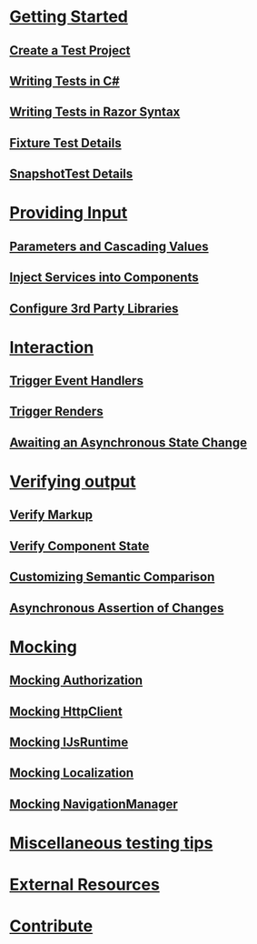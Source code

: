 # [Getting Started](xref:getting-started)
## [Create a Test Project](xref:create-test-project)
## [Writing Tests in C#](xref:writing-csharp-tests)
## [Writing Tests in Razor Syntax](xref:writing-razor-tests)
## [Fixture Test Details](xref:fixture-details)
## [SnapshotTest Details](xref:snapshottest-details)

# [Providing Input](xref:providing-input)
## [Parameters and Cascading Values](xref:passing-parameters-to-components)
## [Inject Services into Components](xref:inject-services)
## [Configure 3rd Party Libraries](xref:configure-3rd-party-libs)

# [Interaction](xref:interaction)
## [Trigger Event Handlers](xref:trigger-event-handlers)
## [Trigger Renders](xref:trigger-renders)
## [Awaiting an Asynchronous State Change](xref:awaiting-async-state)

# [Verifying output](xref:verification)
## [Verify Markup](xref:verify-markup)
## [Verify Component State](xref:verify-component-state)
## [Customizing Semantic Comparison](xref:semantic-html-comparison)
## [Asynchronous Assertion of Changes](xref:async-assertion)

# [Mocking](xref:mocking)
## [Mocking Authorization](xref:mocking-auth)
## [Mocking HttpClient](xref:mocking-httpclient)
## [Mocking IJsRuntime](xref:mocking-ijsruntime)
## [Mocking Localization](xref:mocking-localizer)
## [Mocking NavigationManager](xref:mocking-navigation-manager)

# [Miscellaneous testing tips](xref:misc-test-tips)
# [External Resources](xref:external-resources)
# [Contribute](contribute.md)
